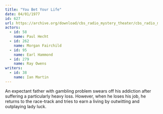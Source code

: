 ```yaml
---
title: "You Bet Your Life"
date: 04/01/1977
id: 627
url: https://archive.org/download/cbs_radio_mystery_theater/cbs_radio_mystery_theater-0601-0650.zip/cbs_radio_mystery_theater-0601-0650%2Fcbsrmt_0627_you_bet_your_life.mp3
actors:  
  - id: 58
    name: Paul Hecht  
  - id: 262
    name: Morgan Fairchild  
  - id: 95
    name: Earl Hammond  
  - id: 279
    name: Ray Owens
writers:  
  - id: 38
    name: Ian Martin
---
```

An expectant father with gambling problem swears off his addiction after suffering a particularly heavy loss. However, when he loses his job, he returns to the race-track and tries to earn a living by outwitting and outplaying lady luck.